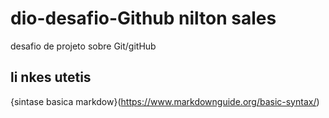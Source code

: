 # dio-desafio-Github nilton sales
desafio de projeto sobre Git/gitHub
## li nkes utetis
{sintase basica markdow}(https://www.markdownguide.org/basic-syntax/)
